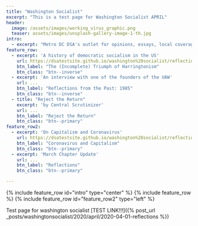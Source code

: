 ```yaml
---
title: "Washington Socialist"
excerpt: "This is a test page for Washington Socialist APRIL"
header:
  image: /assets/images/working_virus_graphic.png
  teaser: assets/images/unsplash-gallery-image-1-th.jpg
intro:
  - excerpt: "Metro DC DSA's outlet for opinions, essays, local coverage, and analysis."
feature_row:
  - excerpt: 'A history of democratic socialism in the US'
    url: https://dsatestsite.github.io/washington%20socialist/reflections/
    btn_label: "The (Incomplete) Triumph of Harringtonism"
    btn_class: "btn--inverse"
  - excerpt: 'An interview with one of the founders of the UAW' 
    url: ...
    btn_label: "Reflections from the Past: 1985"
    btn_class: "btn--inverse"
  - title: "Reject the Return"
    excerpt: 'by Central Scrutinizer' 
    url: ...
    btn_label: "Reject the Return"
    btn_class: "btn--primary"   
feature_row2:
  - excerpt: 'On Capitalism and Coronavirus'
    url: https://dsatestsite.github.io/washington%20socialist/reflections/
    btn_label: "Coronavirus and Capitalism"
    btn_class: "btn--primary"
  - excerpt: 'March Chapter Update' 
    url: ...
    btn_label: "Reflections"
    btn_class: "btn--primary"

---
```

{% include feature_row id="intro" type="center" %}
{% include feature_row %}
{% include feature_row id="feature_row2" type="left" %}


Test page for washington socialist [TEST LINK!!!]({% post_url _posts/washingtonsocialist/2020/april/2020-04-01-reflections %})
